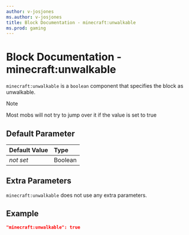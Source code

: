 ```yaml
---
author: v-josjones
ms.author: v-josjones
title: Block Documentation - minecraft:unwalkable
ms.prod: gaming
---
```


# Block Documentation - minecraft:unwalkable

`minecraft:unwalkable` is a `boolean` component that specifies the block as unwalkable.

> [!NOTE]
> Most mobs will not try to jump over it if the value is set to true

## Default Parameter

|Default Value|Type |
|:----|:----|
|*not set*| Boolean|

## Extra Parameters

`minecraft:unwalkable` does not use any extra parameters.

## Example

```json
"minecraft:unwalkable": true
```
